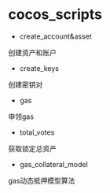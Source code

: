 # cocos_scripts

* create_account&asset  

创建资产和账户  

* create_keys  

创建密钥对  

* gas  

申领gas

* total_votes

获取锁定总资产

* gas_collateral_model

gas动态抵押模型算法
